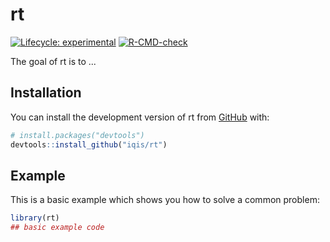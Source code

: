 
# rt

<!-- badges: start -->
[![Lifecycle: experimental](https://img.shields.io/badge/lifecycle-experimental-orange.svg)](https://lifecycle.r-lib.org/articles/stages.html#experimental)
[![R-CMD-check](https://github.com/iqis/rt/workflows/R-CMD-check/badge.svg)](https://github.com/iqis/rt/actions)
<!-- badges: end -->

The goal of rt is to ...

## Installation

You can install the development version of rt from [GitHub](https://github.com/) with:

``` r
# install.packages("devtools")
devtools::install_github("iqis/rt")
```

## Example

This is a basic example which shows you how to solve a common problem:

``` r
library(rt)
## basic example code
```

